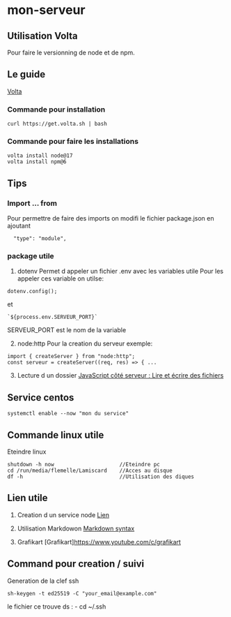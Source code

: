 # mon-serveur
## Utilisation Volta
Pour faire le versionning de node et de npm.
## Le guide
[Volta](https://docs.volta.sh/guide/getting-started)

### Commande pour installation
```
curl https://get.volta.sh | bash
```
### Commande pour faire les installations
```
volta install node@17
volta install npm@6
```

## Tips
### Import ... from

Pour permettre de faire des imports on modifi le fichier package.json en ajoutant
```
  "type": "module",
```
### package utile
1. dotenv
Permet d appeler un fichier .env avec les variables utile
Pour les appeler ces variable on utilse:
```
dotenv.config();
```
et 
```
`${process.env.SERVEUR_PORT}`
```
SERVEUR_PORT est le nom de la variable

2. node:http
Pour la creation du serveur
exemple:
```
import { createServer } from "node:http";
const serveur = createServer((req, res) => { ...
```

3. Lecture d un dossier
[JavaScript côté serveur : Lire et écrire des fichiers](https://www.youtube.com/watch?v=cT6b6_XzFmI&t=1134s)

## Service centos
```
systemctl enable --now "mon du service"
```
## Commande linux utile

Eteindre linux
```
shutdown -h now                     //Eteindre pc
cd /run/media/flemelle/Lamiscard    //Acces au disque
df -h                               //Utilisation des diques

```
## Lien utile

1. Creation d un service node
[Lien](https://nodesource.com/blog/running-your-node-js-app-with-systemd-part-1/)

2. Utilisation Markdowon
[Markdown syntax](https://www.markdownguide.org/basic-syntax/)

3. Grafikart
[Grafikart]https://www.youtube.com/c/grafikart

## Command pour creation / suivi 
Generation de la clef ssh
```
sh-keygen -t ed25519 -C "your_email@example.com"
```
le fichier ce trouve ds : - cd ~/.ssh

